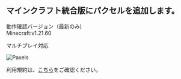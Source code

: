 ## マインクラフト統合版にパクセルを追加します。

動作確認バージョン（最新のみ)  
Minecraft:v1.21.60

マルチプレイ対応

![Paxels](https://github.com/user-attachments/assets/c38c9ede-243f-4142-bce4-e113e6ff53c1)

利用規約は、[こちら](LICENSE.md)をご確認ください。
